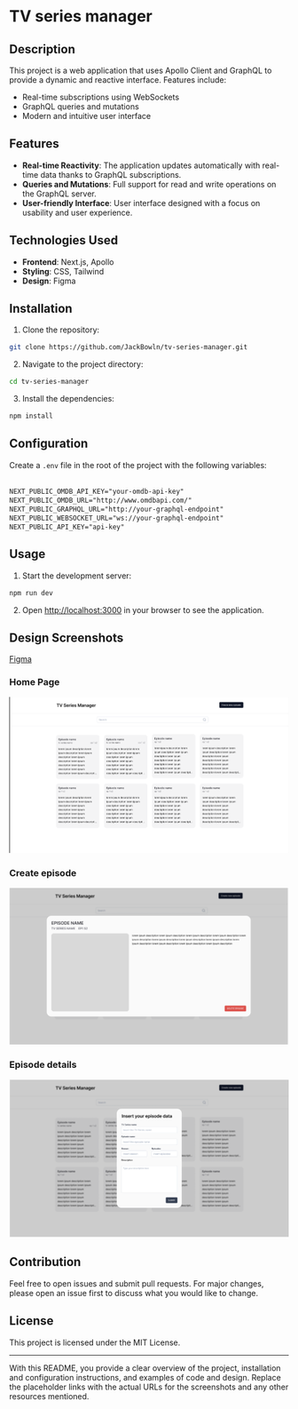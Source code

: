 
# TV series manager


## Description

This project is a web application that uses Apollo Client and GraphQL to provide a dynamic and reactive interface. Features include:

- Real-time subscriptions using WebSockets
- GraphQL queries and mutations
- Modern and intuitive user interface


## Features

- **Real-time Reactivity**: The application updates automatically with real-time data thanks to GraphQL subscriptions.
- **Queries and Mutations**: Full support for read and write operations on the GraphQL server.
- **User-friendly Interface**: User interface designed with a focus on usability and user experience.


## Technologies Used

- **Frontend**: Next.js, Apollo
- **Styling**: CSS, Tailwind
- **Design**: Figma


## Installation

1. Clone the repository:

```bash
git clone https://github.com/JackBowln/tv-series-manager.git
```

2. Navigate to the project directory:

```bash
cd tv-series-manager
```

3. Install the dependencies:

```bash
npm install
```

## Configuration

Create a `.env` file in the root of the project with the following variables:

```env

NEXT_PUBLIC_OMDB_API_KEY="your-omdb-api-key" 
NEXT_PUBLIC_OMDB_URL="http://www.omdbapi.com/"
NEXT_PUBLIC_GRAPHQL_URL="http://your-graphql-endpoint" 
NEXT_PUBLIC_WEBSOCKET_URL="ws://your-graphql-endpoint"
NEXT_PUBLIC_API_KEY="api-key"

```

## Usage

1. Start the development server:

```bash
npm run dev
```

2. Open [http://localhost:3000](http://localhost:3000) in your browser to see the application.

## Design Screenshots

[Figma](https://www.figma.com/design/4Y3iMokdzoKr6Ojcu7qqgL/%40shadcn%2Fui---Design-System-(Community)?node-id=2-287&t=iHkunwn3Z4HUOT9T-1)

### Home Page

![Home Page](/screenshot-figma.png)

### Create episode
![Create episode](/screenshot-figma-2.png)

### Episode details
![Episode details](/screenshot-figma-3.png)




## Contribution

Feel free to open issues and submit pull requests. For major changes, please open an issue first to discuss what you would like to change.

## License

This project is licensed under the MIT License.

---

With this README, you provide a clear overview of the project, installation and configuration instructions, and examples of code and design. Replace the placeholder links with the actual URLs for the screenshots and any other resources mentioned.
